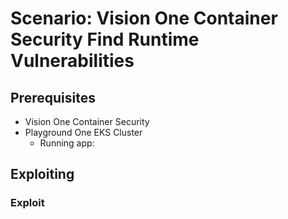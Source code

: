 # Scenario: Vision One Container Security Find Runtime Vulnerabilities

## Prerequisites

- Vision One Container Security
- Playground One EKS Cluster
  - Running app: 

## Exploiting



### Exploit